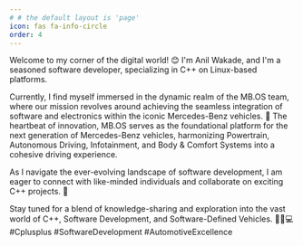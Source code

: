 ```yaml
---
# # the default layout is 'page'
icon: fas fa-info-circle
order: 4
---
```


Welcome to my corner of the digital world! 😊 I'm Anil Wakade, and I'm a seasoned software developer, specializing in C++ on Linux-based platforms.

Currently, I find myself immersed in the dynamic realm of the MB.OS team, where our mission revolves around achieving the seamless integration of software and electronics within the iconic Mercedes-Benz vehicles. 🌟 The heartbeat of innovation, MB.OS serves as the foundational platform for the next generation of Mercedes-Benz vehicles, harmonizing Powertrain, Autonomous Driving, Infotainment, and Body & Comfort Systems into a cohesive driving experience.

As I navigate the ever-evolving landscape of software development, I am eager to connect with like-minded individuals and collaborate on exciting C++ projects. 🚀

Stay tuned for a blend of knowledge-sharing and exploration into the vast world of C++, Software Development, and Software-Defined Vehicles. 🚗🌟💻 #Cplusplus #SoftwareDevelopment #AutomotiveExcellence
